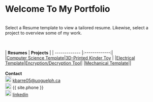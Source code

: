 # Welcome To My Portfolio
<br>
Select a Resume template to view a tailored resume. Likewise, select a project to overview some of my work.

<br> <br>
| **Resumes**   | **Projects**  |
| ------------- |:-------------:| <br> 
|[Computer Science Template](https://githerdone17.github.io/kobes-portfolio/Resumes/CS_Resume.pdf)|[3D-Printed Kinder Toy](https://githerdone17.github.io/kobes-portfolio/Projects/Project1) | 
|[Electrical Template](https://githerdone17.github.io/kobes-portfolio/Resumes/Mechanical_Resume.pdf)|[Encryption/Decryption Tool](https://githerdone17.github.io/kobes-portfolio/Projects/Project2)|
|[Mechanical Template](https://githerdone17.github.io/kobes-portfolio/Resumes/Electrical_Resume.pdf)|[](https://githerdone17.github.io/kobes-portfolio/Projects/Project3)|
<br> <br>
**Contact** 
 <br> 
<img src="https://githerdone17.github.io/kobes-portfolio/Images/Email_icon.png" alt="drawing" width="20"/> [kbarre05@uoguelph.ca](mailto:{{site.email}}) <br> 
<img src="https://githerdone17.github.io/kobes-portfolio/Images/Phone_icon.png" alt="drawing" width="20"/> {{ site.phone }}  <br> 
<img src="https://githerdone17.github.io/kobes-portfolio/Images/Linkedin_icon.png" alt="drawing" width="20"/> [linkedin](http://www.linkedin.com/in/kobe-barrette-648071262) 
